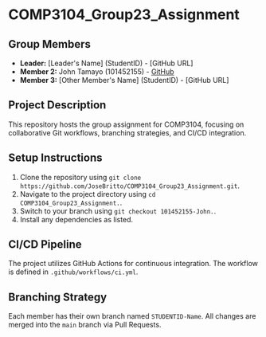 # COMP3104_Group23_Assignment

## Group Members
- **Leader:** [Leader's Name] (StudentID) - [GitHub URL]
- **Member 2:** John Tamayo (101452155) - [GitHub](https://github.com/Ryu-JDT)
- **Member 3:** [Other Member's Name] (StudentID) - [GitHub URL]

## Project Description
This repository hosts the group assignment for COMP3104, focusing on collaborative Git workflows, branching strategies, and CI/CD integration.

## Setup Instructions
1. Clone the repository using `git clone https://github.com/JoseBritto/COMP3104_Group23_Assignment.git`.
2. Navigate to the project directory using `cd COMP3104_Group23_Assignment.`.
3. Switch to your branch using `git checkout 101452155-John.`.
4. Install any dependencies as listed.

## CI/CD Pipeline
The project utilizes GitHub Actions for continuous integration. The workflow is defined in `.github/workflows/ci.yml`.

## Branching Strategy
Each member has their own branch named `STUDENTID-Name`. All changes are merged into the `main` branch via Pull Requests.